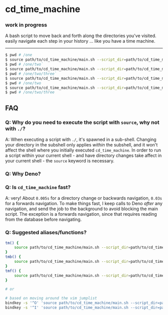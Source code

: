 # cd_time_machine

### work in progress

A bash script to move back and forth along the directories you've visited. easily navigate each step in your history ...
like you have a time machine.

---

```bash
$ pwd # /one
$ source path/to/cd_time_machine/main.sh --script_dir=path/to/cd_time_machine --change_dir=two
$ pwd # /one/two`
$ source path/to/cd_time_machine/main.sh --script_dir=path/to/cd_time_machine --change_dir=three
$ pwd # /one/two/three`
$ source path/to/cd_time_machine/main.sh --script_dir=path/to/cd_time_machine --backwards
$ pwd # /one/two
$ source path/to/cd_time_machine/main.sh --script_dir=path/to/cd_time_machine --forwards
$ pwd # /one/two/three
```

## FAQ

### Q: Why do you need to execute the script with `source`, why not with `./`?

A: When executing a script with `./`, it's spawned in a sub-shell. Changing your directory in the subshell only applies
_within_ the subshell, and it won't affect the shell where you initially executed `cd_time_machine`. In order to run a
script within your current shell - and have directory changes take affect in your current shell - the `source` keyword
is necessary.

### Q: Why Deno?

### Q: Is `cd_time_machine` fast?

A: very! About `0.005s` for a directory change or backwards navigation, `0.03s` for a forwards navigation. To make
things fast, I keep calls to Deno _after_ any navigation, and send the job to the background to avoid blocking the main
script. The exception is a forwards navigation, since that requires reading from the database before navigating.

### Q: Suggested aliases/functions?

```bash
tm() {
    source path/to/cd_time_machine/main.sh --script_dir=path/to/cd_time_machine --change_dir="$1"
}
tmb() {
    source path/to/cd_time_machine/main.sh --script_dir=path/to/cd_time_machine --backwards
}
tmf() {
    source path/to/cd_time_machine/main.sh --script_dir=path/to/cd_time_machine --forwards
}

# or

# based on moving around the vim jumplist
bindkey -s '^O' 'source path/to/cd_time_machine/main.sh --script_dir=path/to/cd_time_machine --backwards \n'
bindkey -s '^I' 'source path/to/cd_time_machine/main.sh --script_dir=path/to/cd_time_machine --forwards \n'
```
